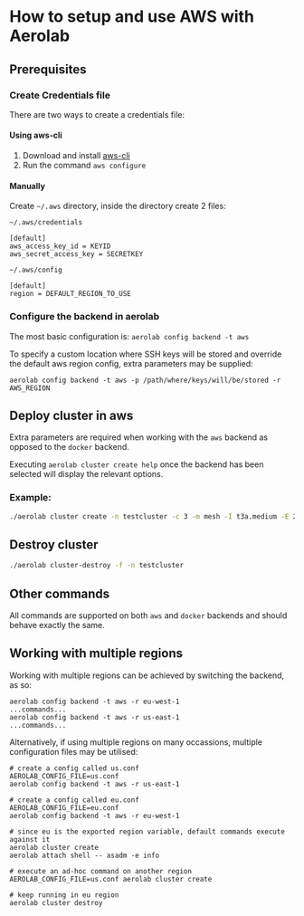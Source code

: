 # How to setup and use AWS with Aerolab

## Prerequisites

### Create Credentials file

There are two ways to create a credentials file:

#### Using aws-cli

1. Download and install [aws-cli](https://docs.aws.amazon.com/cli/latest/userguide/getting-started-install.html)
2. Run the command `aws configure`

#### Manually

Create `~/.aws` directory, inside the directory create 2 files:

`~/.aws/credentials`

```
[default]
aws_access_key_id = KEYID
aws_secret_access_key = SECRETKEY
```

`~/.aws/config`

```
[default]
region = DEFAULT_REGION_TO_USE
```

### Configure the backend in aerolab

The most basic configuration is: `aerolab config backend -t aws`

To specify a custom location where SSH keys will be stored and override the default aws region config, extra parameters may be supplied:

```
aerolab config backend -t aws -p /path/where/keys/will/be/stored -r AWS_REGION
```

## Deploy cluster in aws

Extra parameters are required when working with the `aws` backend as opposed to the `docker` backend.

Executing `aerolab cluster create help` once the backend has been selected will display the relevant options.

### Example:

```bash
./aerolab cluster create -n testcluster -c 3 -m mesh -I t3a.medium -E 20 -S sg-03430d698bffb44a3 -U subnet-06cc8a834647c4cc3
```

## Destroy cluster
```bash
./aerolab cluster-destroy -f -n testcluster
```

## Other commands

All commands are supported on both `aws` and `docker` backends and should behave exactly the same.

## Working with multiple regions

Working with multiple regions can be achieved by switching the backend, as so:

```
aerolab config backend -t aws -r eu-west-1
...commands...
aerolab config backend -t aws -r us-east-1
...commands...
```

Alternatively, if using multiple regions on many occassions, multiple configuration files may be utilised:

```
# create a config called us.conf
AEROLAB_CONFIG_FILE=us.conf
aerolab config backend -t aws -r us-east-1

# create a config called eu.conf
AEROLAB_CONFIG_FILE=eu.conf
aerolab config backend -t aws -r eu-west-1

# since eu is the exported region variable, default commands execute against it
aerolab cluster create
aerolab attach shell -- asadm -e info

# execute an ad-hoc command on another region
AEROLAB_CONFIG_FILE=us.conf aerolab cluster create

# keep running in eu region
aerolab cluster destroy
```
